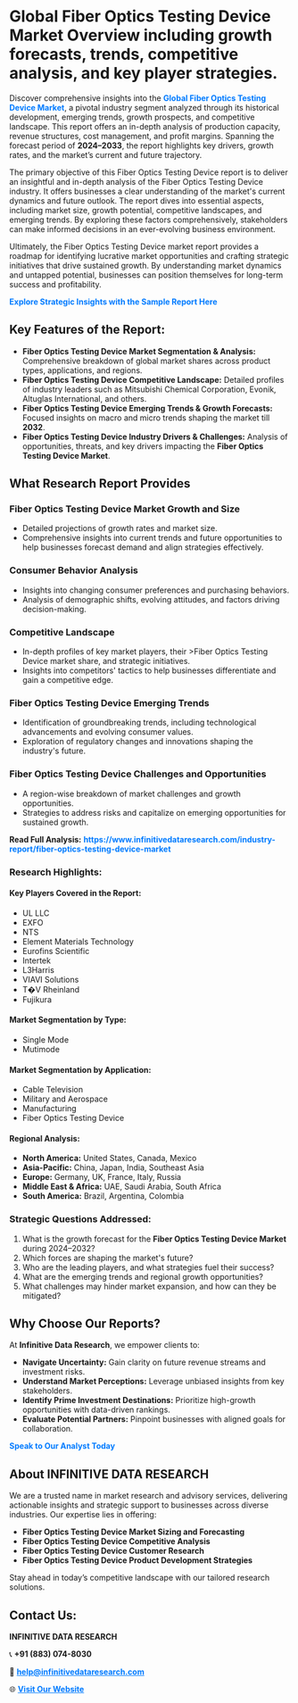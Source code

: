 <h1>Global Fiber Optics Testing Device Market Overview including growth forecasts, trends, competitive analysis, and key player strategies.</h1>
<p>
Discover comprehensive insights into the 
<a href="https://www.infinitivedataresearch.com/industry-report/fiber-optics-testing-device-market" rel="dofollow" style="color: #007BFF; text-decoration: none;"><strong>Global Fiber Optics Testing Device Market</strong></a>, a pivotal industry segment analyzed through its historical development, emerging trends, growth prospects, and competitive landscape. This report offers an in-depth analysis of production capacity, revenue structures, cost management, and profit margins. Spanning the forecast period of <strong>2024–2033</strong>, the report highlights key drivers, growth rates, and the market’s current and future trajectory.
</p>
<p>
The primary objective of this Fiber Optics Testing Device report is to deliver an insightful and in-depth analysis of the Fiber Optics Testing Device industry. It offers businesses a clear understanding of the market's current dynamics and future outlook. The report dives into essential aspects, including market size, growth potential, competitive landscapes, and emerging trends. By exploring these factors comprehensively, stakeholders can make informed decisions in an ever-evolving business environment.
</p>
<p>
Ultimately, the Fiber Optics Testing Device market report provides a roadmap for identifying lucrative market opportunities and crafting strategic initiatives that drive sustained growth. By understanding market dynamics and untapped potential, businesses can position themselves for long-term success and profitability.
</p>
<p>
<a href="https://www.infinitivedataresearch.com/request-sample/reportId=111811" style="color: #007BFF; text-decoration: none;"><strong>Explore Strategic Insights with the Sample Report Here</strong></a>
</p>

<h2>Key Features of the Report:</h2>
<ul>
<li><strong>Fiber Optics Testing Device Market Segmentation & Analysis:</strong> Comprehensive breakdown of global market shares across product types, applications, and regions.</li>
<li><strong>Fiber Optics Testing Device Competitive Landscape:</strong> Detailed profiles of industry leaders such as Mitsubishi Chemical Corporation, Evonik, Altuglas International, and others.</li>
<li><strong>Fiber Optics Testing Device Emerging Trends & Growth Forecasts:</strong> Focused insights on macro and micro trends shaping the market till <strong>2032</strong>.</li>
<li><strong>Fiber Optics Testing Device Industry Drivers & Challenges:</strong> Analysis of opportunities, threats, and key drivers impacting the <strong>Fiber Optics Testing Device Market</strong>.</li>
</ul>

<h2>What Research Report Provides</h2>
<h3>Fiber Optics Testing Device Market Growth and Size</h3>
<ul>
<li>Detailed projections of growth rates and market size.</li>
<li>Comprehensive insights into current trends and future opportunities to help businesses forecast demand and align strategies effectively.</li>
</ul>

<h3>Consumer Behavior Analysis</h3>
<ul>
<li>Insights into changing consumer preferences and purchasing behaviors.</li>
<li>Analysis of demographic shifts, evolving attitudes, and factors driving decision-making.</li>
</ul>

<h3>Competitive Landscape</h3>
<ul>
<li>In-depth profiles of key market players, their >Fiber Optics Testing Device market share, and strategic initiatives.</li>
<li>Insights into competitors' tactics to help businesses differentiate and gain a competitive edge.</li>
</ul>

<h3>Fiber Optics Testing Device Emerging Trends</h3>
<ul>
<li>Identification of groundbreaking trends, including technological advancements and evolving consumer values.</li>
<li>Exploration of regulatory changes and innovations shaping the industry's future.</li>
</ul>

<h3>Fiber Optics Testing Device Challenges and Opportunities</h3>
<ul>
<li>A region-wise breakdown of market challenges and growth opportunities.</li>
<li>Strategies to address risks and capitalize on emerging opportunities for sustained growth.</li>
</ul>
<p><strong>Read Full Analysis:</strong> <a href="https://www.infinitivedataresearch.com/industry-report/fiber-optics-testing-device-market" rel="dofollow" style="color: #007BFF; text-decoration: none;"><strong>https://www.infinitivedataresearch.com/industry-report/fiber-optics-testing-device-market</strong></a></p>
<h3>Research Highlights:</h3>
<h4>Key Players Covered in the Report:</h4>
<ul><li>UL LLC</li><li>EXFO</li><li>NTS</li><li>Element Materials Technology</li><li>Eurofins Scientific</li><li>Intertek</li><li>L3Harris</li><li>VIAVI Solutions</li><li>T�V Rheinland</li><li>Fujikura</li></ul>
<h4>Market Segmentation by Type:</h4>
<ul><li>Single Mode</li><li>Mutimode</li></ul>
<h4>Market Segmentation by Application:</h4>
<ul><li>Cable Television</li><li>Military and Aerospace</li><li>Manufacturing</li><li>Fiber Optics Testing Device</li></ul>

<h4>Regional Analysis:</h4>
<ul>
<li><strong>North America:</strong> United States, Canada, Mexico</li>
<li><strong>Asia-Pacific:</strong> China, Japan, India, Southeast Asia</li>
<li><strong>Europe:</strong> Germany, UK, France, Italy, Russia</li>
<li><strong>Middle East & Africa:</strong> UAE, Saudi Arabia, South Africa</li>
<li><strong>South America:</strong> Brazil, Argentina, Colombia</li>
</ul>

<h3>Strategic Questions Addressed:</h3>
<ol>
<li>What is the growth forecast for the <strong>Fiber Optics Testing Device Market</strong> during 2024–2032?</li>
<li>Which forces are shaping the market's future?</li>
<li>Who are the leading players, and what strategies fuel their success?</li>
<li>What are the emerging trends and regional growth opportunities?</li>
<li>What challenges may hinder market expansion, and how can they be mitigated?</li>
</ol>

<h2>Why Choose Our Reports?</h2>
<p>At <strong>Infinitive Data Research</strong>, we empower clients to:</p>
<ul>
<li><strong>Navigate Uncertainty:</strong> Gain clarity on future revenue streams and investment risks.</li>
<li><strong>Understand Market Perceptions:</strong> Leverage unbiased insights from key stakeholders.</li>
<li><strong>Identify Prime Investment Destinations:</strong> Prioritize high-growth opportunities with data-driven rankings.</li>
<li><strong>Evaluate Potential Partners:</strong> Pinpoint businesses with aligned goals for collaboration.</li>
</ul>
<p><a href="https://www.infinitivedataresearch.com/industry-report/fiber-optics-testing-device-market" rel="dofollow" style="color: #007BFF; text-decoration: none;"><strong>Speak to Our Analyst Today</strong></a></p>

<h2>About INFINITIVE DATA RESEARCH</h2>
<p>We are a trusted name in market research and advisory services, delivering actionable insights and strategic support to businesses across diverse industries. Our expertise lies in offering:</p>
<ul>
<li><strong>Fiber Optics Testing Device Market Sizing and Forecasting</strong></li>
<li><strong>Fiber Optics Testing Device Competitive Analysis</strong></li>
<li><strong>Fiber Optics Testing Device Customer Research</strong></li>
<li><strong>Fiber Optics Testing Device Product Development Strategies</strong></li>
</ul>
<p>Stay ahead in today’s competitive landscape with our tailored research solutions.</p>

<h2>Contact Us:</h2>
<p><strong>INFINITIVE DATA RESEARCH</strong></p>
<p>📞 <strong>+91 (883) 074-8030</strong></p>
<p>📧 <strong><a href="mailto:help@infinitivedataresearch.com" style="color: #007BFF;">help@infinitivedataresearch.com</a></strong></p>
<p>🌐 <strong><a href="https://www.infinitivedataresearch.com" rel="dofollow" style="color: #007BFF;">Visit Our Website</a></strong></p>